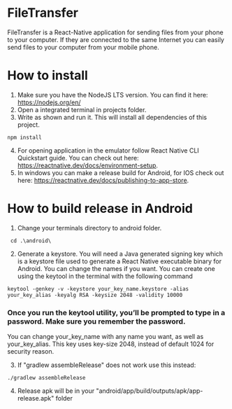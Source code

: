 # FileTransfer

FileTransfer is a React-Native application for sending files from your phone to your computer. If they are connected to the same Internet you can easily send files
to your computer from your mobile phone.


# How to install

1) Make sure you have the NodeJS LTS version. You can find it here: https://nodejs.org/en/
2) Open a integrated terminal in projects folder.
3) Write as shown and run it. This will install all dependencies of this project.
```
npm install
```
4) For opening application in the emulator follow React Native CLI Quickstart guide. You can check out here: https://reactnative.dev/docs/environment-setup. 
5) In windows you can make a release build for Android, for IOS check out here: https://reactnative.dev/docs/publishing-to-app-store.


# How to build release in Android
1) Change your terminals directory to android folder.
```
 cd .\android\
```
2) Generate a keystore.
You will need a Java generated signing key which is a keystore file used to generate a React Native executable binary for Android. You can change the names if you want. You can create one using the keytool in the terminal with the following command

```
keytool -genkey -v -keystore your_key_name.keystore -alias your_key_alias -keyalg RSA -keysize 2048 -validity 10000
```

### Once you run the keytool utility, you’ll be prompted to type in a password. Make sure you remember the password.

You can change your_key_name with any name you want, as well as your_key_alias. This key uses key-size 2048, instead of default 1024 for security reason.

3) If "gradlew assembleRelease" does not work use this instead: 
```
./gradlew assembleRelease
```
4) Release apk will be in your "android/app/build/outputs/apk/app-release.apk" folder